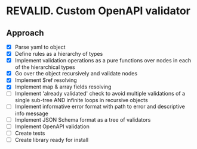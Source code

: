 # REVALID. Custom OpenAPI validator

## Approach

- [x] Parse yaml to object
- [x] Define rules as a hierarchy of types
- [x] Implement validation operations as a pure functions over nodes in each of the hierarchical  types
- [x] Go over the object recursively and validate nodes
- [x] Implement $ref resolving
- [x] Implement map & array fields resolving
- [ ] Implement 'already validated' check to avoid multiple validations of a single sub-tree AND infinite loops in recursive objects
- [ ] Implement informative error format with path to error and descriptive info message
- [ ] Implement JSON Schema format as a tree of validators
- [ ] Implement OpenAPI validation
- [ ] Create tests
- [ ] Create library ready for install
